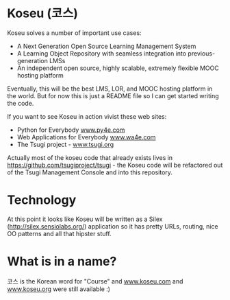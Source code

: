 # Koseu (코스)

Koseu solves a number of important use cases:

* A Next Generation Open Source Learning Management System
* A Learning Object Repository with seamless integration into previous-generation LMSs
* An independent open source, highly scalable, extremely flexible MOOC hosting platform

Eventually, this will be the best LMS, LOR, and MOOC hosting platform in the world.  But for now this is just a README file
so I can get started writing the code.

If you want to see Koseu in action vivist these web sites:

* Python for Everybody www.py4e.com
* Web Applications for Everybody www.wa4e.com
* The Tsugi project - www.tsugi.org

Actually most of the koseu code that already exists lives in https://github.com/tsugiproject/tsugi - the Koseu
code will be refactored out of the Tsugi Management Console and into this repository.

# Technology

At this point it looks like Koseu will be written as a Silex (http://silex.sensiolabs.org/) application so it
has pretty URLs, routing, nice OO patterns and all that hipster stuff.

# What is in a name?

코스 is the Korean word for "Course" and www.koseu.com and www.koseu.org were still available :)
